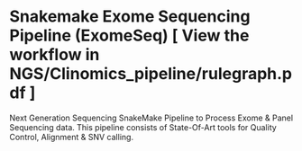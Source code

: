 # Snakemake Exome Sequencing Pipeline (ExomeSeq) [ View the workflow in NGS/Clinomics_pipeline/rulegraph.pdf ]
Next Generation Sequencing
SnakeMake Pipeline to Process Exome & Panel Sequencing data.
This pipeline consists of State-Of-Art tools for Quality Control, Alignment & SNV calling.
